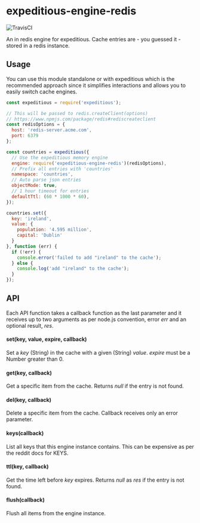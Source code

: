expeditious-engine-redis
========================

![TravisCI](https://travis-ci.org/evanshortiss/expeditious-engine-redis.svg)

An in redis engine for expeditious. Cache entries are - you guessed it -
stored in a redis instance.

## Usage
You can use this module standalone or with expeditious which is the
recommended approach since it simplifies interactions and allows you to easily
switch cache engines.

```js
const expeditious = require('expeditious');

// This will be passed to redis.createClient(options)
// https://www.npmjs.com/package/redis#rediscreateclient
const redisOptions = {
  host: 'redis-server.acme.com',
  port: 6379
};

const countries = expeditious({
  // Use the expeditious memory engine
  engine: require('expeditious-engine-redis')(redisOptions),
  // Prefix all entries with 'countries'
  namespace: 'countries',
  // Auto parse json entries
  objectMode: true,
  // 1 hour timeout for entries
  defaultTtl: (60 * 1000 * 60),
});

countries.set({
  key: 'ireland',
  value: {
    population: '4.595 million',
    capital: 'Dublin'
  }
}, function (err) {
  if (!err) {
    console.error('failed to add "ireland" to the cache');
  } else {
    console.log('add "ireland" to the cache');
  }
});
```

## API
Each API function takes a callback function as the last parameter and it
receives up to two arguments as per node.js convention, error _err_ and an
optional result, _res_.

#### set(key, value, expire, callback)
Set a _key_ (String) in the cache with a given (String) _value_. _expire_ must
be a Number greater than 0.

#### get(key, callback)
Get a specific item from the cache. Returns _null_ if the entry is
not found.

#### del(key, callback)
Delete a specific item from the cache. Callback receives only an error
parameter.

#### keys(callback)
List all keys that this engine instance contains. This can be expensive as per
the reddit docs for KEYS.

#### ttl(key, callback)
Get the time left before _key_ expires. Returns _null_ as _res_ if the entry is
not found.

#### flush(callback)
Flush all items from the engine instance.
